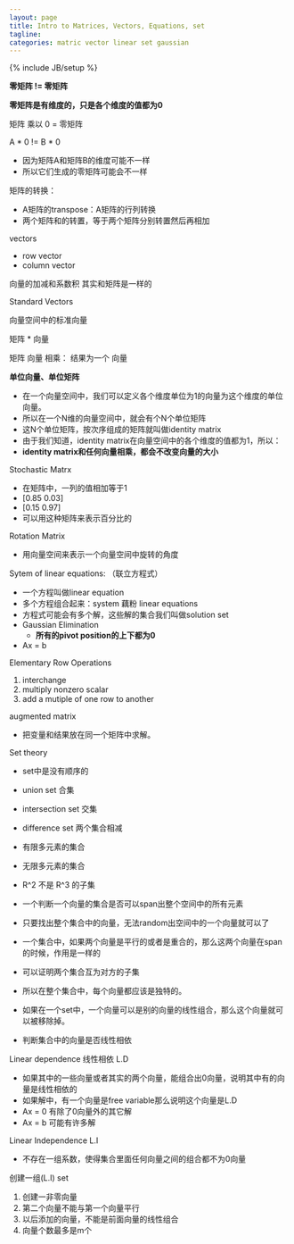 ```yaml
---
layout: page
title: Intro to Matrices, Vectors, Equations, set
tagline:
categories: matric vector linear set gaussian
---
```


{% include JB/setup %}

**零矩阵 != 零矩阵**

**零矩阵是有维度的，只是各个维度的值都为0**

矩阵 乘以 0 =  零矩阵

A * 0 != B * 0

- 因为矩阵A和矩阵B的维度可能不一样
- 所以它们生成的零矩阵可能会不一样

矩阵的转换：

- A矩阵的transpose：A矩阵的行列转换
- 两个矩阵和的转置，等于两个矩阵分别转置然后再相加

vectors

- row vector
- column vector

向量的加减和系数积 其实和矩阵是一样的

Standard Vectors

向量空间中的标准向量

矩阵 * 向量

矩阵 向量 相乘： 结果为一个 向量

**单位向量、单位矩阵**

- 在一个向量空间中，我们可以定义各个维度单位为1的向量为这个维度的单位向量。
- 所以在一个N维的向量空间中，就会有个N个单位矩阵
- 这N个单位矩阵，按次序组成的矩阵就叫做identity matrix
- 由于我们知道，identity matrix在向量空间中的各个维度的值都为1，所以：
- **identity matrix和任何向量相乘，都会不改变向量的大小**

Stochastic Matrx

- 在矩阵中，一列的值相加等于1
- [0.85 0.03]
- [0.15 0.97]
- 可以用这种矩阵来表示百分比的

Rotation Matrix

- 用向量空间来表示一个向量空间中旋转的角度

Sytem of linear equations: （联立方程式）

- 一个方程叫做linear equation
- 多个方程组合起来：system 藕粉 linear equations
- 方程式可能会有多个解，这些解的集合我们叫做solution set
- Gaussian Elimination
    + **所有的pivot position的上下都为0**
- Ax = b

Elementary Row Operations

1. interchange
2. multiply nonzero scalar
3. add a mutiple of one row to another

augmented matrix

- 把变量和结果放在同一个矩阵中求解。

Set theory

- set中是没有顺序的
- union set 合集
- intersection set 交集
- difference set 两个集合相减

- 有限多元素的集合
- 无限多元素的集合

- R^2 不是 R^3 的子集

- 一个判断一个向量的集合是否可以span出整个空间中的所有元素
- 只要找出整个集合中的向量，无法random出空间中的一个向量就可以了
- 一个集合中，如果两个向量是平行的或者是重合的，那么这两个向量在span的时候，作用是一样的
- 可以证明两个集合互为对方的子集
- 所以在整个集合中，每个向量都应该是独特的。
- 如果在一个set中，一个向量可以是别的向量的线性组合，那么这个向量就可以被移除掉。
- 判断集合中的向量是否线性相依

Linear dependence 线性相依 L.D

- 如果其中的一些向量或者其实的两个向量，能组合出0向量，说明其中有的向量是线性相依的
- 如果解中，有一个向量是free variable那么说明这个向量是L.D
- Ax = 0 有除了0向量外的其它解
- Ax = b 可能有许多解

Linear Independence L.I

- 不存在一组系数，使得集合里面任何向量之间的组合都不为0向量

创建一组(L.I) set

1. 创建一非零向量
2. 第二个向量不能与第一个向量平行
3. 以后添加的向量，不能是前面向量的线性组合
4. 向量个数最多是m个


